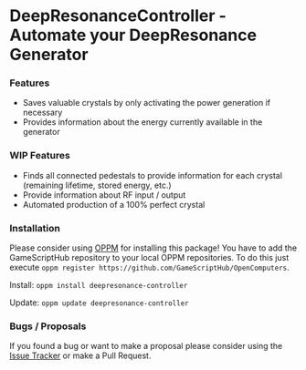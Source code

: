 # DeepResonanceController - Automate your DeepResonance Generator

### Features

* Saves valuable crystals by only activating the power generation if necessary
* Provides information about the energy currently available in the generator

### WIP Features

* Finds all connected pedestals to provide information for each crystal (remaining lifetime, stored energy, etc.)
* Provide information about RF input / output
* Automated production of a 100% perfect crystal

### Installation

Please consider using [OPPM](https://ocdoc.cil.li/tutorial:program:oppm) for installing this package! You have to add the GameScriptHub repository to your local OPPM repositories. To do this just execute `oppm register https://github.com/GameScriptHub/OpenComputers`.

Install: `oppm install deepresonance-controller`

Update: `oppm update deepresonance-controller`

### Bugs / Proposals

If you found a bug or want to make a proposal please consider using the [Issue Tracker](https://github.com/GameScriptHub/OpenComputers/issues) or make a Pull Request.
